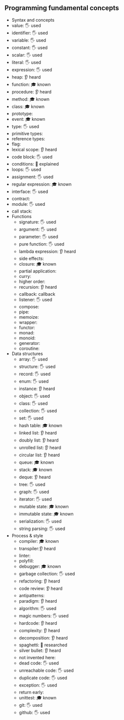 ## Programming fundamental concepts

- Syntax and concepts
 - value: 🖐️ used
  - identifier: 🖐️ used
  - variable: 🖐️ used
  - constant: 🖐️ used
  - scalar: 🖐️ used
  - literal: 🖐️ used
  - expression: 🖐️ used
  - heap: 👂 heard
  - function: 🎓 known
  - procedure: 👂 heard
  - method: 🎓 known
  - class: 🎓 known
  - prototype:
  - event: 🎓 known
  - type: 🖐️ used
  - primitive types:
  - reference types:
  - flag:
  - lexical scope: 👂 heard
  - code block: 🖐️ used
  - conditions: 🙋 explained
  - loops: 🖐️ used
  - assignment: 🖐️ used
  - regular expression: 🎓 known
  - interface: 🖐️ used
  - contract:
  - module: 🖐️ used
  - call stack:
- Functions
  - signature: 🖐️ used
  - argument: 🖐️ used
  - parameter: 🖐️ used
  - pure function: 🖐️ used
  - lambda expression: 👂 heard
  - side effects:
  - closure: 🎓 known
  - partial application:
  - curry:
  - higher order:
  - recursion: 👂 heard
  - callback: callback
  - listener: 🖐️ used
  - compose:
  - pipe:
  - memoize:
  - wrapper:
  - functor:
  - monad:
  - monoid:
  - generator:
  - coroutine:
- Data structures
  - array: 🖐️ used
  - structure: 🖐️ used
  - record: 🖐️ used
  - enum: 🖐️ used
  - instance: 👂 heard
  - object: 🖐️ used
  - class: 🖐️ used
  - collection: 🖐️ used
  - set: 🖐️ used
  - hash table: 🎓 known
  - linked list: 👂 heard
  - doubly list: 👂 heard
  - unrolled list: 👂 heard
  - circular list: 👂 heard
  - queue: 🎓 known
  - stack: 🎓 known
  - deque: 👂 heard
  - tree: 🖐️ used
  - graph: 🖐️ used
  - iterator: 🖐️ used
  - mutable state: 🎓 known
  - immutable state: 🎓 known
  - serialization: 🖐️ used
  - string parsing: 🖐️ used
- Process & style
  - compiler: 🎓 known
  - transpiler:👂 heard
  - linter:
  - polyfill:
  - debugger: 🎓 known
  - garbage collection: 🖐️ used
  - refactoring: 👂 heard
  - code review: 👂 heard
  - antipatterns:
  - paradigm: 👂 heard
  - algorithm: 🖐️ used
  - magic numbers: 🖐️ used
  - hardcode: 👂 heard
  - complexity: 👂 heard
  - decomposition: 👂 heard
  - spaghetti: 🔬 researched
  - silver bullet: 👂 heard
  - not invented here:
  - dead code: 🖐️ used
  - unreachable code: 🖐️ used
  - duplicate code: 🖐️ used
  - exception: 🖐️ used
  - return early:
  - unittest: 🎓 known
  - git: 🖐️ used
  - github: 🖐️ used
